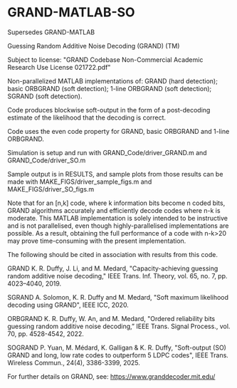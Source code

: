 # GRAND-MATLAB-SO
Supersedes GRAND-MATLAB

Guessing Random Additive Noise Decoding (GRAND) (TM)

Subject to license: "GRAND Codebase Non-Commercial Academic Research Use License 021722.pdf"

Non-parallelized MATLAB implementations of: GRAND (hard detection); basic ORBGRAND (soft detection); 1-line ORBGRAND (soft detection); SGRAND (soft detection).

Code produces blockwise soft-output in the form of a post-decoding estimate of the likelihood that the decoding is correct.

Code uses the even code property for GRAND, basic ORBGRAND and 1-line ORBGRAND.

Simulation is setup and run with GRAND_Code/driver_GRAND.m and GRAND_Code/driver_SO.m

Sample output is in RESULTS, and sample plots from those results can be made with MAKE_FIGS/driver_sample_figs.m and MAKE_FIGS/driver_SO_figs.m

Note that for an [n,k] code, where k information bits become n coded bits, GRAND algorithms accurately and efficiently decode codes where n-k is moderate. This MATLAB implementation is solely intended to be instructive and is not parallelised, even though highly-parallelised implementations are possible. As a result, obtaining the full performance of a code with n-k>20 may prove time-consuming with the present implementation. 

The following should be cited in association with results from this code.

GRAND K. R. Duffy, J. Li, and M. Medard, "Capacity-achieving guessing random additive noise decoding," IEEE Trans. Inf. Theory, vol. 65, no. 7, pp. 4023–4040, 2019.

SGRAND A. Solomon, K. R. Duffy and M. Medard, "Soft maximum likelihood decoding using GRAND", IEEE ICC, 2020.

ORBGRAND K. R. Duffy, W. An, and M. Medard, "Ordered reliability bits guessing random additive noise decoding,” IEEE Trans. Signal Process., vol. 70, pp. 4528-4542, 2022.

SOGRAND P. Yuan, M. Médard, K. Galligan & K. R. Duffy, "Soft-output (SO) GRAND and long, low rate codes to outperform 5 LDPC codes", IEEE Trans. Wireless Commun., 24(4), 3386-3399, 2025.

For further details on GRAND, see: https://www.granddecoder.mit.edu/
